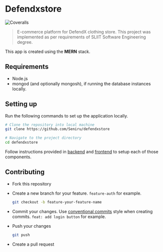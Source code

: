 # Defendxstore

![Coveralls](https://img.shields.io/coverallsCoverage/github/Seniru/defendxstore?label=API%20coverage)

> E-commerce platform for DefendX clothing store. This project was implemented as per requirements of SLIIT Software Engineering degree.

This app is created using the **MERN** stack.


## Requirements

- Node.js
- mongod (and optionally mongosh), if running the database instances locally.

## Setting up

Run the following commands to set up the application locally.

```sh
# Clone the repository into local machine
git clone https://github.com/Seniru/defendxstore

# Navigate to the project directory
cd defendxstore
```

Follow instructions provided in [backend](./backend/README.md) and [frontend](./frontend/README.md) to setup each of those components.

## Contributing

- Fork this repository
- Create a new branch for your feature. `feature-auth` for example.

  ```bash
  git checkout -b feature-your-feature-name
  ```
- Commit your changes. Use [conventional commits](https://www.conventionalcommits.org/en/v1.0.0/) style when creating commits. `feat: add login button` for example.
- Push your changes

  ```bash
  git push
  ```
- Create a pull request
